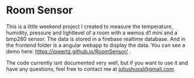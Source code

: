 # Room Sensor
This is a little weekend project I created to measure the temperature, humidity, pressure and lightlevel of a room with a wemos d1 mini and a bmp280 sensor. The data is stored in a firebase realtime database. And in the frontend folder is a angular webapp to display the data. You can see a demo here: https://iqwertz.github.io/RoomSensor/ .

The code currently isnt documented very well, but if you want to use it and have any questions, feel free to contact me at juliushussl@gmail.com.